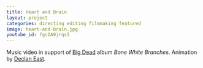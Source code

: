 ```yaml
---
title: Heart and Brain
layout: project
categories: directing editing filmmaking featured
image: heart-and-brain.jpg
youtube_id: fgcOA9jrqsI
---
```


Music video in support of [Big Dead][] album _Bone White Branches_.
Animation by [Declan East][].

[big dead]: https://bigdead.bandcamp.com
[declan east]: https://vimeo.com/declaneast
